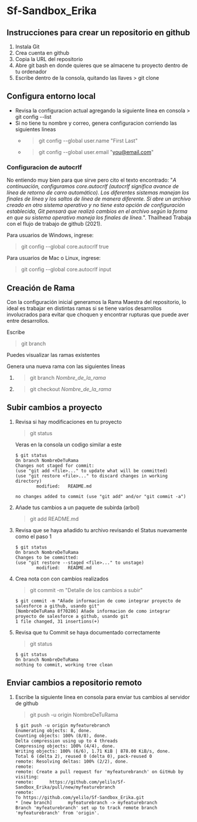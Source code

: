 # Sf-Sandbox_Erika

## Instrucciones para crear un repositorio en github
1. Instala Git
2. Crea cuenta en github
3. Copia la URL del repositorio
4. Abre git bash en donde quieres que se almacene tu proyecto dentro de tu ordenador
5. Escribe dentro de la consola, quitando las llaves > git clone <Pega URL_Repositorio>

## Configura entorno local
- Revisa la configuracion actual agregando la siguiente linea en consola > git config --list
- Si no tiene tu nombre y correo, genera configuracion corriendo las siguientes lineas
    - > git config --global user.name "First Last"
    - > git config --global user.email "you@email.com"

### Configuracion de  **autocrlf**
No entiendo muy bien para que sirve pero cito el texto encontrado:
"_A continuación, configuramos core.autocrlf (autocrlf significa avance de línea de retorno de carro automático). Los diferentes sistemas manejan los finales de línea y los saltos de línea de manera diferente. Si abre un archivo creado en otro sistema operativo y no tiene esta opción de configuración establecida, Git pensará que realizó cambios en el archivo según la forma en que su sistema operativo maneja los finales de línea._". Thailhead Trabaja con el flujo de trabajo de github (2021).

Para usuarios de Windows, ingrese:

> git config --global core.autocrlf true

Para usuarios de Mac o Linux, ingrese:

>git config --global core.autocrlf input

## Creación de Rama
Con la configuración inicial generamos la Rama Maestra del repositorio, lo ideal es trabajar en distintas ramas si se tiene varios desarrollos involucrados para evitar que choquen y encontrar rupturas que puede aver entre desarrollos.

Escribe
> git branch

Puedes visualizar las ramas existentes

Genera una nueva rama con las siguientes lineas
1. > git branch _Nombre_de_la_rama_
2. > git checkout _Nombre_de_la_rama_

## Subir cambios a proyecto
1. Revisa si hay modificaciones en tu proyecto
    > git status

    Veras en la consola un codigo similar a este
    ~~~
    $ git status
    On branch NombreDeTuRama
    Changes not staged for commit:
    (use "git add <file>..." to update what will be committed)
    (use "git restore <file>..." to discard changes in working directory)
            modified:   README.md

    no changes added to commit (use "git add" and/or "git commit -a")
    ~~~

2. Añade tus cambios a un paquete de subirda (arbol)
    > git add README.md

3. Revisa que se haya añadido tu archivo revisando el Status nuevamente como el paso 1
    ~~~
    $ git status
    On branch NombreDeTuRama
    Changes to be committed:
    (use "git restore --staged <file>..." to unstage)
            modified:   README.md
    ~~~

4. Crea nota con con cambios realizados
    > git commit -m "Detalle de los cambios a subir"

    ~~~
    $ git commit -m "Añade informacion de como integrar proyecto de salesforce a github, usando git"
    [NombreDeTuRama 8f70286] Añade informacion de como integrar proyecto de salesforce a github, usando git
    1 file changed, 31 insertions(+)
    ~~~

5. Revisa que tu Commit se haya documentado correctamente
    > git status
    ~~~
    $ git status
    On branch NombreDeTuRama
    nothing to commit, working tree clean
    ~~~

## Enviar cambios a repositorio remoto
1. Escribe la siguiente linea en consola para enviar tus cambios al servidor de github
    > git push -u origin NombreDeTuRama
    ~~~
    $ git push -u origin myfeaturebranch
    Enumerating objects: 8, done.
    Counting objects: 100% (8/8), done.
    Delta compression using up to 4 threads
    Compressing objects: 100% (4/4), done.
    Writing objects: 100% (6/6), 1.71 KiB | 878.00 KiB/s, done.
    Total 6 (delta 2), reused 0 (delta 0), pack-reused 0
    remote: Resolving deltas: 100% (2/2), done.
    remote:
    remote: Create a pull request for 'myfeaturebranch' on GitHub by visiting:
    remote:      https://github.com/yelilo/Sf-Sandbox_Erika/pull/new/myfeaturebranch
    remote:
    To https://github.com/yelilo/Sf-Sandbox_Erika.git
    * [new branch]      myfeaturebranch -> myfeaturebranch
    Branch 'myfeaturebranch' set up to track remote branch 'myfeaturebranch' from 'origin'.
    ~~~